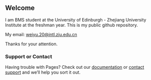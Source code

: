 ## Welcome

I am BMS student at the University of Edinburgh - Zhejiang University Institute at the freshman year. This is my public github repository. 

My email: weiyu.20@intl.zju.edu.cn

Thanks for your attention. 

### Support or Contact

Having trouble with Pages? Check out our [documentation](https://help.github.com/categories/github-pages-basics/) or [contact support](https://github.com/contact) and we’ll help you sort it out.
